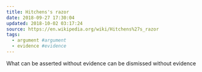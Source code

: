 ```yaml
---
title: Hitchens's razor
date: 2018-09-27 17:30:04
updated: 2018-10-02 03:17:24
source: https://en.wikipedia.org/wiki/Hitchens%27s_razor
tags:
  - argument #argument
  - evidence #evidence
---
```

What can be asserted without evidence can be dismissed without evidence
